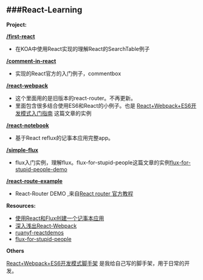 ###React-Learning
-----------------------------

**Project:**

**[/first-react](https://github.com/zhangmengxue/React-Learning/tree/master/first-react)**

  - 在KOA中使用React实现的理解React的SearchTable例子

**[/comment-in-react](https://github.com/zhangmengxue/React-Learning/tree/master/comment-in-react)**

  - 实现的React官方的入门例子，commentbox

**[/react-webpack](https://github.com/zhangmengxue/React-Learning/tree/master/react-webpack)**
  - 这个里面用的是旧版本的react-router。不再更新。
  - 里面包含很多结合使用ES6和React的小例子。也是 [React+Webpack+ES6开发模式入门指南](http://www.cnblogs.com/skylar/p/React-Webpack-ES6.html) 这篇文章的实例

**[/react-notebook](https://github.com/zhangmengxue/React-Learning/tree/master/react-notebook)**

  - 基于React reflux的记事本应用完整app。

**[/simple-flux](https://github.com/zhangmengxue/React-Learning/tree/master/simple-flux)**

  - flux入门实例，理解flux。flux-for-stupid-people这篇文章的实例[flux-for-stupid-people-demo](https://github.com/ruanyf/flux-for-stupid-people-demo)

**[/react-route-example](https://github.com/zhangmengxue/React-Learning/tree/master/react-route-example)**

  - React-Router DEMO ,来自[React router 官方教程](https://github.com/reactjs/react-router-tutorial/blob/start/lessons/01-setting-up.md)


**Resources:**

- [使用React和Flux创建一个记事本应用](http://zhuanlan.zhihu.com/FrontendMagazine/19934725)
- [深入浅出React-Webpack](http://www.infoq.com/cn/articles/react-and-webpack)
- [ruanyf-reactdemos](https://github.com/ruanyf/react-demos)
- [flux-for-stupid-people](http://blog.andrewray.me/flux-for-stupid-people/)

**Others**

[React+Webpack+ES6开发模式脚手架](https://www.npmjs.com/package/generator-reactpack)
是我给自己写的脚手架，用于日常的开发。

